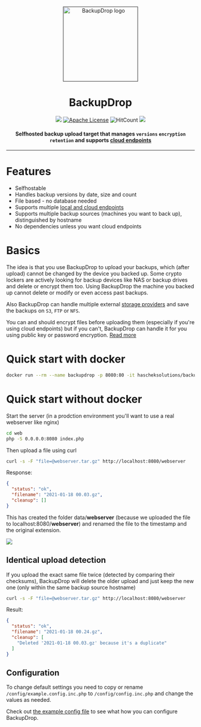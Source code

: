 <p align="center">
  <a href="" rel="noopener">
 <img height=200px src="https://pictshare.net/825l8k.png" alt="BackupDrop logo"></a>
</p>

<h1 align="center">BackupDrop</h1>

<div align="center">
 
  
![](https://img.shields.io/badge/php-7.4%2B-brightgreen.svg)
[![Apache License](https://img.shields.io/badge/license-Apache-brightgreen.svg?style=flat)](https://github.com/hascheksolutions/backupdrop/blob/master/LICENSE)
![HitCount](http://hits.dwyl.com/hascheksolutions/backupdrop.svg)
[![](https://img.shields.io/github/stars/hascheksolutions/backupdrop.svg?label=Stars&style=social)](https://github.com/hascheksolutions/backupdrop)

#### Selfhosted backup upload target that manages `versions` `encryption` `retention` and supports [cloud endpoints](/rtfm/storage.md)

</div>

-----------------------------------------

# Features
- Selfhostable
- Handles backup versions by date, size and count
- File based - no database needed
- Supports multiple [local and cloud endpoints](/rtfm/storage.md)
- Supports multiple backup sources (machines you want to back up), distinguished by hostname
- No dependencies unless you want cloud endpoints

# Basics

The idea is that you use BackupDrop to upload your backups, which (after upload) cannot be changed by the device you backed up. Some crypto lockers are actively looking for backup devices like NAS or backup drives and delete or encrypt them too.
Using BackupDrop the machine you backed up cannot delete or modify or even access past backups.

Also BackupDrop can handle multiple external [storage providers](/rtfm/storage.md) and save the backups on `S3`, `FTP` or `NFS`.

You can and should encrypt files before uploading them (especially if you're using cloud endpoints) but if you can't, BackupDrop can handle it for you using public key or password encryption. [Read more](/rtfm/encryption.md)

# Quick start with docker

```bash
docker run --rm --name backupdrop -p 8080:80 -it hascheksolutions/backupdrop
```

# Quick start without docker

Start the server (in a prodction environment you'll want to use a real webserver like nginx)

```bash
cd web
php -S 0.0.0.0:8080 index.php
```

Then upload a file using curl
```bash
curl -s -F "file=@webserver.tar.gz" http://localhost:8080/webserver
```

Response: 
```json
{
  "status": "ok",
  "filename": "2021-01-18 00.03.gz",
  "cleanup": []
}
```

This has created the folder data/**webserver** (because we uploaded the file to localhost:8080/**webserver**) and renamed  the file to the timestamp and the original extension.

![](https://pictshare.net/z0snrz.png)


## Identical upload detection
If you upload the exact same file twice (detected by comparing their checksums), BackupDrop will delete the older upload and just keep the new one (only within the same backup source hostname)

```bash
curl -s -F "file=@webserver.tar.gz" http://localhost:8080/webserver
```

Result:
```json
{
  "status": "ok",
  "filename": "2021-01-18 00.24.gz",
  "cleanup": [
    "Deleted '2021-01-18 00.03.gz' because it's a duplicate"
  ]
}
```

## Configuration
To change default settings you need to copy or rename `/config/example.config.inc.php` to `/config/config.inc.php` and change the values as needed.

Check out [the example config file](/config/example.config.inc.php) to see what how you can configure BackupDrop.